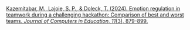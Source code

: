 

[Kazemitabar, M., Lajoie, S. P., & Doleck, T. (2024). Emotion regulation in teamwork during a challenging hackathon: Comparison of best and worst teams. _Journal of Computers in Education_, _11_(3), 879-899.](https://link.springer.com/article/10.1007/s40692-023-00282-y)